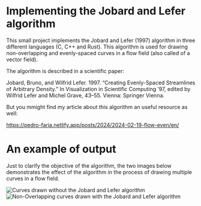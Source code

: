 # Implementing the Jobard and Lefer algorithm 

This small project implements the Jobard and Lefer (1997) algorithm
in three different languages (C, C++ and Rust). This algorithm is used for drawing non-overlapping
and evenly-spaced curves in a flow field (also called of a vector field).

The algorithm is described in a scientific paper:

Jobard, Bruno, and Wilfrid Lefer. 1997. “Creating Evenly-Spaced Streamlines of Arbitrary Density.” In Visualization in Scientific Computing ’97, edited by Wilfrid Lefer and Michel Grave, 43–55. Vienna: Springer Vienna.

But you mmight find my article about this algorithm an useful resource as well:

<https://pedro-faria.netlify.app/posts/2024/2024-02-19-flow-even/en/>


# An example of output

Just to clarify the objective of the algorithm,
the two images below demonstrates the effect of the algorithm
in the process of drawing multiple curves in a flow field.

![Curves drawn without the Jobard and Lefer algorithm](https://pedro-faria.netlify.app/posts/2024/2024-02-19-flow-even/overlap.png)
![Non-Overlapping curves drawn with the Jobard and Lefer algorithm](https://pedro-faria.netlify.app/posts/2024/2024-02-19-flow-even/even_curves2.png)
